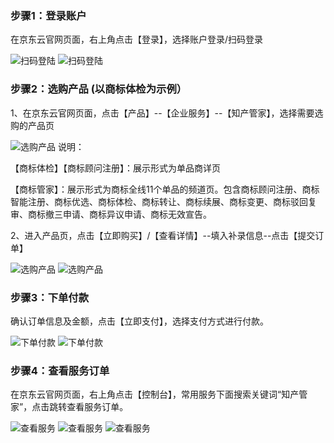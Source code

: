### 步骤1：登录账户
在京东云官网页面，右上角点击【登录】，选择账户登录/扫码登录

![扫码登陆](https://static-ftcms.jd.com/p/files/6364e0889eabc0def83aa33c.png)
![扫码登陆](https://static-ftcms.jd.com/p/files/6364e08d20ee4c675e53d834.png)


### 步骤2：选购产品 (以商标体检为示例）

1、在京东云官网页面，点击【产品】--【企业服务】--【知产管家】，选择需要选购的产品页

![选购产品](https://static-ftcms.jd.com/p/files/6364e10d9eabc0def83aa33e.png)
说明：

【商标体检】【商标顾问注册】：展示形式为单品商详页

【商标管家】：展示形式为商标全线11个单品的频道页。包含商标顾问注册、商标智能注册、商标优选、商标体检、商标转让、商标续展、商标变更、商标驳回复审、商标撤三申请、商标异议申请、商标无效宣告。

2、进入产品页，点击【立即购买】/【查看详情】--填入补录信息--点击【提交订单】

![选购产品](https://static-ftcms.jd.com/p/files/6364e1b320ee4c675e53d835.png)
![选购产品](https://static-ftcms.jd.com/p/files/6364e20520ee4c675e53d836.png)


### 步骤3：下单付款

确认订单信息及金额，点击【立即支付】，选择支付方式进行付款。

![下单付款](https://static-ftcms.jd.com/p/files/6364e2db9eabc0def83aa33f.png)
![下单付款](https://static-ftcms.jd.com/p/files/6364e2ed20ee4c675e53d837.png)


### 步骤4：查看服务订单

在京东云官网页面，右上角点击【控制台】，常用服务下面搜索关键词“知产管家”，点击跳转查看服务订单。

![查看服务](https://static-ftcms.jd.com/p/files/6364e4419eabc0def83aa340.png)
![查看服务](https://static-ftcms.jd.com/p/files/6364e4439eabc0def83aa341.png)
![查看服务](https://static-ftcms.jd.com/p/files/6364e44520ee4c675e53d838.png)
